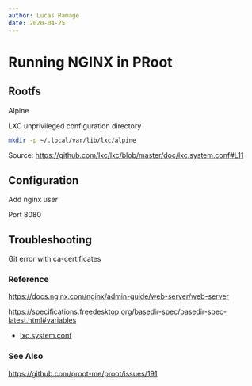 ```yaml
---
author: Lucas Ramage
date: 2020-04-25
---
```


# Running NGINX in PRoot

## Rootfs

Alpine

LXC unprivileged configuration directory

```sh
mkdir -p ~/.local/var/lib/lxc/alpine
```

Source: https://github.com/lxc/lxc/blob/master/doc/lxc.system.conf#L11

## Configuration

Add nginx user

Port 8080

## Troubleshooting

Git error with ca-certificates

### Reference

https://docs.nginx.com/nginx/admin-guide/web-server/web-server

https://specifications.freedesktop.org/basedir-spec/basedir-spec-latest.html#variables

- [lxc.system.conf](https://linuxcontainers.org/lxc/manpages//man5/lxc.system.conf.5.html)

### See Also

https://github.com/proot-me/proot/issues/191
